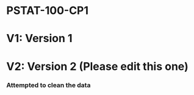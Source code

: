 # PSTAT-100-CP1

# V1: Version 1 
# V2: Version 2 (Please edit this one)
### Attempted to clean the data
